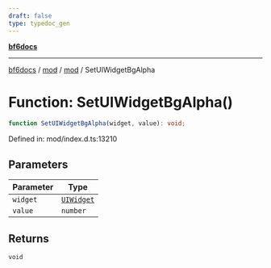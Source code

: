 ```yaml
---
draft: false
type: typedoc_gen
---
```


[**bf6docs**](../../../_index.md)

***

[bf6docs](../../../_index.md) / [mod](../../_index.md) / [mod](../_index.md) / SetUIWidgetBgAlpha

# Function: SetUIWidgetBgAlpha()

```ts
function SetUIWidgetBgAlpha(widget, value): void;
```

Defined in: mod/index.d.ts:13210

## Parameters

| Parameter | Type |
| ------ | ------ |
| `widget` | [`UIWidget`](../UIWidget/_index.md) |
| `value` | `number` |

## Returns

`void`
